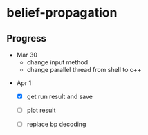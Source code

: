# belief-propagation


## Progress
* Mar 30
  * change input method
  * change parallel thread from shell to c++
- Apr 1
  - [x] get run result and save
  - [ ] plot result
  - [ ] replace bp decoding

